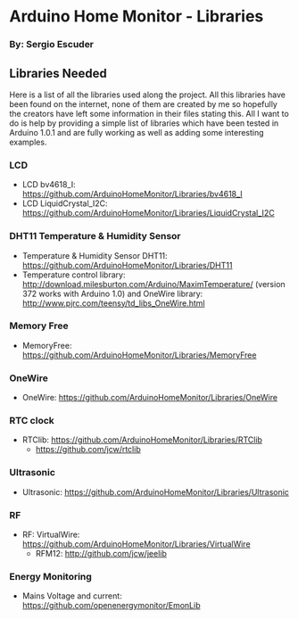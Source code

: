# Arduino Home Monitor - Libraries
### By: Sergio Escuder

## Libraries Needed
Here is a list of all the libraries used along the project. All this libraries have been found on the internet, none of them are created by me so hopefully the creators have left some information in their files stating this. All I want to do is help by providing a simple list of libraries which have been tested in Arduino 1.0.1 and are fully working as well as adding some interesting examples.

### LCD
* LCD bv4618_I: https://github.com/ArduinoHomeMonitor/Libraries/bv4618_I
* LCD LiquidCrystal_I2C: https://github.com/ArduinoHomeMonitor/Libraries/LiquidCrystal_I2C

### DHT11 Temperature & Humidity Sensor
* Temperature & Humidity Sensor DHT11: https://github.com/ArduinoHomeMonitor/Libraries/DHT11
* Temperature control library: http://download.milesburton.com/Arduino/MaximTemperature/ (version 372 works with Arduino 1.0) and OneWire library: http://www.pjrc.com/teensy/td_libs_OneWire.html

### Memory Free
* MemoryFree: https://github.com/ArduinoHomeMonitor/Libraries/MemoryFree

### OneWire
* OneWire: https://github.com/ArduinoHomeMonitor/Libraries/OneWire

### RTC clock
* RTClib: https://github.com/ArduinoHomeMonitor/Libraries/RTClib
	* https://github.com/jcw/rtclib

### Ultrasonic
* Ultrasonic: https://github.com/ArduinoHomeMonitor/Libraries/Ultrasonic

### RF
* RF: VirtualWire: https://github.com/ArduinoHomeMonitor/Libraries/VirtualWire
	* RFM12: http://github.com/jcw/jeelib

### Energy Monitoring 
* Mains Voltage and current: https://github.com/openenergymonitor/EmonLib